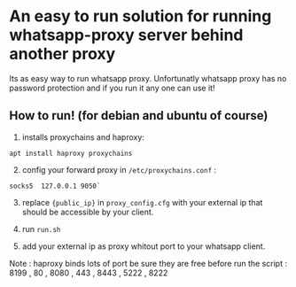 # An easy to run solution for running whatsapp-proxy server behind another proxy

Its as easy way to run whatsapp proxy. Unfortunatly whatsapp proxy has no password protection and if you run it any one can use it!

## How to run! (for debian and ubuntu of course)

1) installs proxychains and haproxy:
```
apt install haproxy proxychains
```

2) config your forward proxy in `/etc/proxychains.conf` :
```
socks5 	127.0.0.1 9050`
```

3) replace `{public_ip}` in `proxy_config.cfg` with your external ip that should be accessible by your client.

3) run `run.sh`


5) add  your external ip as proxy whitout port to your whatsapp client.

Note : haproxy binds lots of port be sure they are free before run the script : 8199 , 80 , 8080 , 443 , 8443 , 5222 , 8222


